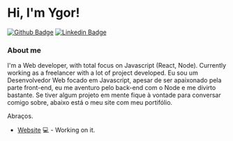 # Hi, I'm Ygor!

[![Github Badge](https://img.shields.io/badge/-Github-000?style=flat-square&logo=Github&logoColor=white&link=https://github.com/fagnerpsantos)](https://github.com/ygorpinto/ygorpinto)
[![Linkedin Badge](https://img.shields.io/badge/-LinkedIn-blue?style=flat-square&logo=Linkedin&logoColor=white&link=https://www.linkedin.com/in/fagnerpsantos/)](https://www.linkedin.com/in/ygor-ferreira-a476091b2/)

### About me
I'm a Web developer, with total focus on Javascript (React, Node). Currently working as a freelancer with a lot of project developed.
Eu sou um Desenvolvedor Web focado em Javascript, apesar de ser apaixonado pela parte front-end, eu me aventuro pelo back-end com o Node e me divirto bastante.
Se tiver algum projeto em mente fique à vontade para conversar comigo sobre, abaixo está o meu site com meu portifólio. 

Abraços.

- [Website](https://ygorpinto.github.io/portifolio.github.io/) 💻 - Working on it.
